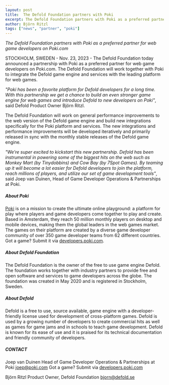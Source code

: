 ```yaml
---
layout: post
title:  The Defold Foundation partners with Poki
excerpt: The Defold Foundation partners with Poki as a preferred partner for web game developers on Poki.com
author: Björn Ritzl
tags: ["news", "partner", "poki"]
---
```


_The Defold Foundation partners with Poki as a preferred partner for web game developers on Poki.com_

STOCKHOLM, SWEDEN - Nov. 23, 2023 - The Defold Foundation today announced a partnership with Poki as a preferred partner for web game developers on Poki.com. The Defold Foundation will work together with Poki to integrate the Defold game engine and services with the leading platform for web games.

_"Poki has been a favorite platform for Defold developers for a long time. With this partnership we get a chance to build an even stronger game engine for web games and introduce Defold to new developers on Poki"_, said Defold Product Owner Björn Ritzl. 

The Defold Foundation will work on general performance improvements to the web version of the Defold game engine and build new integrations specifically for the Poki platform and services. The new integrations and performance improvements will be developed iteratively and primarily released in sync with the monthly stable releases of the Defold game engine.

_"We’re super excited to kickstart this new partnership. Defold has been instrumental in powering some of the biggest hits on the web such as Monkey Mart (by Tinydobbins) and Cow Bay (by 7Spot Games). By teaming up it will become a lot easier for Defold developers to join the platform, reach millions of players, and utilize our set of game development tools"_, said Joep van Duinen, Head of Game Developer Operations & Partnerships at Poki. 

##### About Poki
[Poki](https://poki.com/) is on a mission to create the ultimate online playground: a platform for play where players and game developers come together to play and create. Based in Amsterdam, they reach 50 million monthly players on desktop and mobile devices, making them the global leaders in the web games market. The games on their platform are created by a diverse game developer community of over 350 game developer teams from 62 different countries. Got a game? Submit it via [developers.poki.com](https://developers.poki.com).

##### About Defold Foundation
The Defold Foundation is the owner of the free to use game engine Defold. The foundation works together with industry partners to provide free and open software and services to game developers across the globe. The foundation was created in May 2020 and is registered in Stockholm, Sweden.

##### About Defold
Defold is a free to use, source available, game engine with a developer-friendly license used for development of cross-platform games. Defold is used by a growing number of developers to create commercial hits as well as games for game jams and in schools to teach game development. Defold is known for its ease of use and it is praised for its technical documentation and friendly community of developers.

##### CONTACT
Joep van Duinen 
Head of Game Developer Operations & Partnerships at Poki
[joep@poki.com](mailto:joep@poki.com) 
Got a game? Submit via [developers.poki.com](https://developers.poki.com)

Björn Ritzl
Product Owner, Defold Foundation
[bjorn@defold.se](mailto:bjorn@defold.se)
